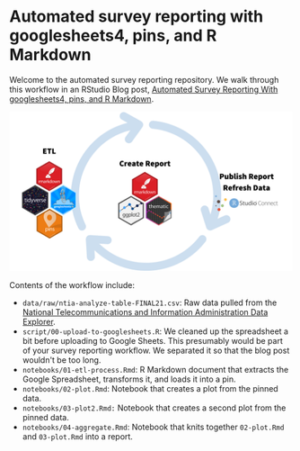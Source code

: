 # Automated survey reporting with googlesheets4, pins, and R Markdown

Welcome to the automated survey reporting repository. We walk through this workflow in an RStudio Blog post, [Automated Survey Reporting With googlesheets4, pins, and R Markdown](https://www.rstudio.com/blog/automated-survey-reporting/).

![Cycle of ETL, create report, publish report, and refresh data with related packages underneath](cycle.png)

Contents of the workflow include:

* `data/raw/ntia-analyze-table-FINAL21.csv`: Raw data pulled from the [National Telecommunications and Information Administration Data Explorer](https://www.ntia.gov/data/explorer#sel=internetUser&disp=map).
* `script/00-upload-to-googlesheets.R`: We cleaned up the spreadsheet a bit before uploading to Google Sheets. This presumably would be part of your survey reporting workflow. We separated it so that the blog post wouldn't be too long.
* `notebooks/01-etl-process.Rmd`: R Markdown document that extracts the Google Spreadsheet, transforms it, and loads it into a pin.
* `notebooks/02-plot.Rmd`: Notebook that creates a plot from the pinned data.
* `notebooks/03-plot2.Rmd:` Notebook that creates a second plot from the pinned data.
* `notebooks/04-aggregate.Rmd`: Notebook that knits together `02-plot.Rmd` and `03-plot.Rmd` into a report.
